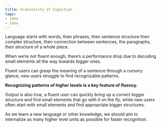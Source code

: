 ```yaml
---
title: Granularity of Cognition
tags: 
- idea
- idea
---
```










Language starts with words, then phrases, then sentence structure then complex structure, then connection between sentences, the paragraphs, then structure of a whole piece.



When we’re not fluent enough, there’s a performance drop due to decoding small elements all the way towards bigger ones. 



Fluent users can grasp the meaning of a sentence through a cursory glance, new users struggle to find recognizable patterns. 



**Recognizing patterns of higher levels is a key feature of fluency.** 



Output is also true, a fluent user can quickly bring up a correct bigger structure and find small elements that go with it on the fly, while new users often start with small elements and find appropriate bigger structures.



As we learn a new language or other knowledge, we should aim to internalize as many higher level units as possible for faster recognition.





